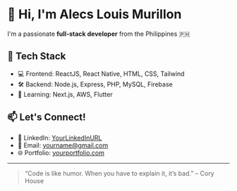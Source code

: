 # 👋 Hi, I'm Alecs Louis Murillon

I'm a passionate **full-stack developer** from the Philippines 🇵🇭

## 🚀 Tech Stack
- 💻 Frontend: ReactJS, React Native, HTML, CSS, Tailwind
- 🛠️ Backend: Node.js, Express, PHP, MySQL, Firebase
- 🧠 Learning: Next.js, AWS, Flutter

## 📫 Let's Connect!
- 💼 LinkedIn: [YourLinkedInURL](https://linkedin.com/in/yourname)
- 📧 Email: yourname@gmail.com
- 🌐 Portfolio: [yourportfolio.com](https://yourportfolio.com)

---

> “Code is like humor. When you have to explain it, it’s bad.” – Cory House
